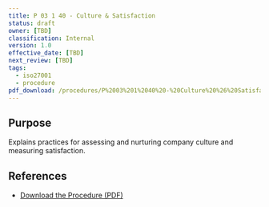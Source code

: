 ```yaml
---
title: P 03 1 40 - Culture & Satisfaction
status: draft
owner: [TBD]
classification: Internal
version: 1.0
effective_date: [TBD]
next_review: [TBD]
tags:
  - iso27001
  - procedure
pdf_download: /procedures/P%2003%201%2040%20-%20Culture%20%26%20Satisfaction.pdf
---
```


## Purpose
Explains practices for assessing and nurturing company culture and measuring satisfaction.

## References
- [Download the Procedure (PDF)](/procedures/P%2003%201%2040%20-%20Culture%20%26%20Satisfaction.pdf)
